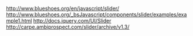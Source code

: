 http://www.blueshoes.org/en/javascript/slider/
http://www.blueshoes.org/_bsJavascript/components/slider/examples/example1.html
http://docs.jquery.com/UI/Slider
http://carpe.ambiprospect.com/slider/archive/v1.3/